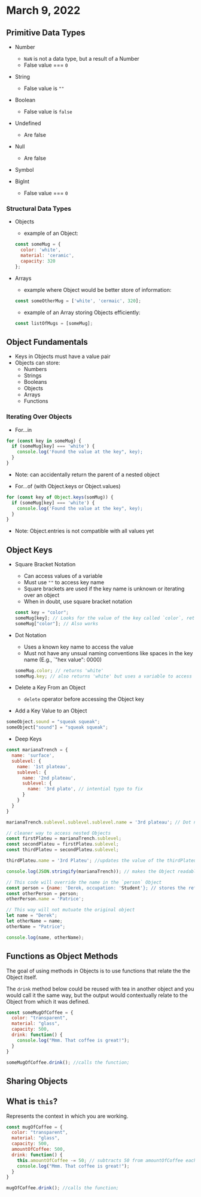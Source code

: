 # March 9, 2022

## Primitive Data Types
* Number
  - `NaN` is not a data type, but a result of a Number
  - False value === `0`

* String
  - False value is `""`

* Boolean
  - False value is `false`

* Undefined
  - Are false

* Null
  - Are false

* Symbol

* BigInt
  - False value === `0`

### Structural Data Types
* Objects
  - example of an Object:
  ```javascript
  const someMug = {
    color: 'white',
    material: 'ceramic',
    capacity: 320
  };
  ```

* Arrays
  - example where Object would be better store of information:
  ```javascript
  const someOtherMug = ['white', 'cermaic', 320];
  ```
  - example of an Array storing Objects efficiently:
  ```javascript
  const listOfMugs = [someMug];
  ```

## Object Fundamentals
* Keys in Objects must have a value pair
* Objects can store:
  * Numbers
  * Strings
  * Booleans
  * Objects
  * Arrays
  * Functions

### Iterating Over Objects
* For...in
```javascript
for (const key in someMug) {
  if (someMug[key] === 'white') {
    console.log('Found the value at the key", key);
  }
}
```
  * Note: can accidentally return the parent of a nested object

* For...of (with Object.keys or Object.values)
```javascript
for (const key of Object.keys(somMug)) {
  if (someMug[key] === 'white') {
    console.log('Found the value at the key", key);
  }
}
```

* Note: Object.entries is not compatible with all values yet

## Object Keys
* Square Bracket Notation
  * Can access values of a variable
  * Must use `""` to access key name
  * Square brackets are used if the key name is unknown or iterating over an object
  * When in doubt, use square bracket notation
  ``` javascript
  const key = "color";
  someMug[key]; // Looks for the value of the key called `color`, returns 'white'
  someMug["color"]; // Also works
  ```

* Dot Notation
  * Uses a known key name to access the value
  * Must not have any unsual naming conventions like spaces in the key name (E.g., `"hex value": 0000)
  ```javascript
  someMug.color; // returns 'white'
  someMug.key; // also returns 'white' but uses a variable to access the value stored
  ```

* Delete a Key From an Object
  * `delete` operator before accessing the Object key

* Add a Key Value to an Object
```javascript
someObject.sound = "squeak squeak";
someObject["sound"] = "squeak squeak";
```

* Deep Keys
```javascript
const marianaTrench = {
  name: 'surface',
  sublevel: {
    name: '1st plateau',
    sublevel: {
      name: '2nd plateau',
      sublevel: {
        name: '3rd plato', // intential typo to fix
      }
    }
  }
}

marianaTrench.sublevel.sublevel.sublevel.name = '3rd plateau'; // Dot notation, long way

// cleaner way to access nested Objects
const firstPlateu = marianaTrench.sublevel;
const secondPlateu = firstPlateu.sublevel;
const thirdPlateu = secondPlateu.sublevel;

thirdPlateu.name = '3rd Plateu'; //updates the value of the thirdPlateu key

console.log(JSON.stringify(marianaTrench)); // makes the Object readable from the console, not necessary

// This code will override the name in the `person` Object
const person = {name: 'Derek, occupation: 'Student'}; // stores the reference to the object
const otherPerson = person;
otherPerson.name = 'Patrice';

// This way will not mutuate the original object
let name = "Derek";
let otherName = name;
otherName = "Patrice";

console.log(name, otherName);
```
## Functions as Object Methods
The goal of using methods in Objects is to use functions that relate the the Object itself.

The `drink` method below could be reused with tea in another object and you would call it the same way, but the output would contextually relate to the Object from which it was defined.

```javascript
const someMugOfCoffee = {
  color: "transparent",
  material: "glass",
  capacity: 500,
  drink: function() {
    console.log("Mmm. That coffee is great!");
  } 
}

someMugOfCoffee.drink(); //calls the function;
```

## Sharing Objects

## What is `this`?
Represents the context in which you are working.

```javascript
const mugOfCoffee = {
  color: "transparent",
  material: "glass",
  capacity: 500,
  amountOfCoffee: 500,
  drink: function() {
    this.amountOfCoffee -= 50; // subtracts 50 from amountOfCoffee each time drink() is called
    console.log("Mmm. That coffee is great!");
  } 
}

mugOfCoffee.drink(); //calls the function;
```